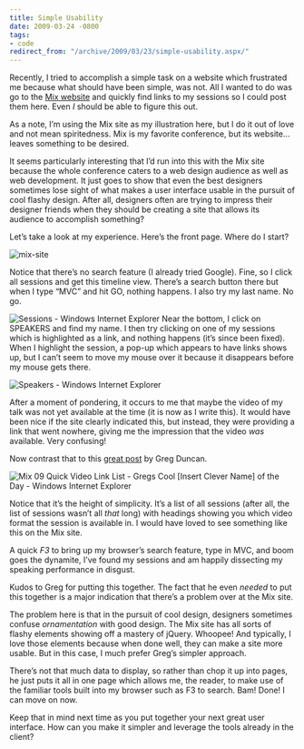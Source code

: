```yaml
---
title: Simple Usability
date: 2009-03-24 -0800
tags:
- code
redirect_from: "/archive/2009/03/23/simple-usability.aspx/"
---
```


Recently, I tried to accomplish a simple task on a website which
frustrated me because what should have been simple, was not. All I
wanted to do was go to the [Mix
website](http://live.visitmix.com/ "VisitMix") and quickly find links to
my sessions so I could post them here. Even *I* should be able to figure
this out.

As a note, I’m using the Mix site as my illustration here, but I do it
out of love and not mean spiritedness. Mix is my favorite conference,
but its website…leaves something to be desired.

It seems particularly interesting that I’d run into this with the Mix
site because the whole conference caters to a web design audience as
well as web development. It just goes to show that even the best
designers sometimes lose sight of what makes a user interface usable in
the pursuit of cool flashy design. After all, designers often are trying
to impress their designer friends when they should be creating a site
that allows its audience to accomplish something?

Let’s take a look at my experience. Here’s the front page. Where do I
start?

![mix-site](https://haacked.com/images/haacked_com/WindowsLiveWriter/SimpleUsability_B713/mix-site_3.png "mix-site")

Notice that there’s no search feature (I already tried Google). Fine, so
I click all sessions and get this timeline view. There’s a search button
there but when I type “MVC” and hit GO, nothing happens. I also try my
last name. No go.

![Sessions - Windows Internet
Explorer](https://haacked.com/images/haacked_com/WindowsLiveWriter/SimpleUsability_B713/Sessions.png "Sessions - Windows Internet Explorer")
Near the bottom, I click on SPEAKERS and find my name. I then try
clicking on one of my sessions which is highlighted as a link, and
nothing happens (it’s since been fixed). When I highlight the session, a
pop-up which appears to have links shows up, but I can’t seem to move my
mouse over it because it disappears before my mouse gets there.

![Speakers - Windows Internet
Explorer](https://haacked.com/images/haacked_com/WindowsLiveWriter/SimpleUsability_B713/Speakers.png "Speakers - Windows Internet Explorer")

After a moment of pondering, it occurs to me that maybe the video of my
talk was not yet available at the time (it is now as I write this). It
would have been nice if the site clearly indicated this, but instead,
they were providing a link that went nowhere, giving me the impression
that the video *was* available. Very confusing!

Now contrast that to this [great
post](http://coolthingoftheday.blogspot.com/2009/03/mix-09-quick-video-link-list.html "Mix 09 Quick Video Link List")
by Greg Duncan.

![Mix 09 Quick Video Link List - Gregs Cool [Insert Clever Name] of the
Day - Windows Internet
Explorer](https://haacked.com/images/haacked_com/WindowsLiveWriter/SimpleUsability_B713/Gregs.png "Mix 09 Quick Video Link List - Gregs Cool [Insert Clever Name] of the Day - Windows Internet Explorer")

Notice that it’s the height of simplicity. It’s a list of all sessions
(after all, the list of sessions wasn’t all *that* long) with headings
showing you which video format the session is available in. I would have
loved to see something like this on the Mix site.

A quick *F3* to bring up my browser’s search feature, type in MVC, and
boom goes the dynamite, I’ve found my sessions and am happily dissecting
my speaking performance in disgust.

Kudos to Greg for putting this together. The fact that he even *needed*
to put this together is a major indication that there’s a problem over
at the Mix site.

The problem here is that in the pursuit of cool design, designers
sometimes confuse *ornamentation* with good design. The Mix site has all
sorts of flashy elements showing off a mastery of jQuery. Whoopee! And
typically, I love those elements because when done well, they can make a
site more usable. But in this case, I much prefer Greg’s simpler
approach.

There’s not that much data to display, so rather than chop it up into
pages, he just puts it all in one page which allows me, the reader, to
make use of the familiar tools built into my browser such as F3 to
search. Bam! Done! I can move on now.

Keep that in mind next time as you put together your next great user
interface. How can you make it simpler and leverage the tools already in
the client?
